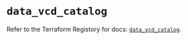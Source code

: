 # `data_vcd_catalog`

Refer to the Terraform Registory for docs: [`data_vcd_catalog`](https://registry.terraform.io/providers/vmware/vcd/3.10.0/docs/data-sources/catalog).
